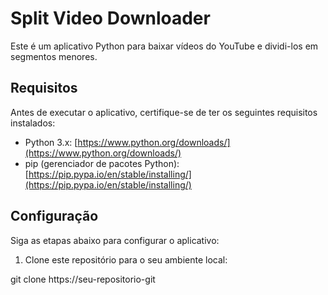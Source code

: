 # Split Video Downloader

Este é um aplicativo Python para baixar vídeos do YouTube e dividi-los em segmentos menores.

## Requisitos

Antes de executar o aplicativo, certifique-se de ter os seguintes requisitos instalados:

- Python 3.x: [https://www.python.org/downloads/](https://www.python.org/downloads/)
- pip (gerenciador de pacotes Python): [https://pip.pypa.io/en/stable/installing/](https://pip.pypa.io/en/stable/installing/)

## Configuração

Siga as etapas abaixo para configurar o aplicativo:

1. Clone este repositório para o seu ambiente local:

git clone https://seu-repositorio-git
